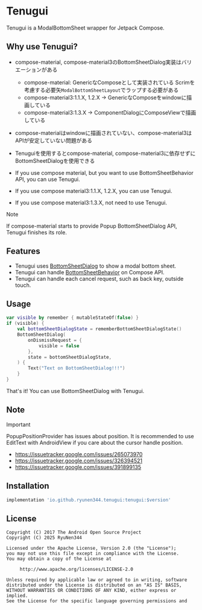 # Tenugui

Tenugui is a ModalBottomSheet wrapper for Jetpack Compose.

## Why use Tenugui?

- compose-material, compose-material3のBottomSheetDialog実装はバリエーションがある
  - compose-material: GenericなComposeとして実装されている Scrimを考慮する必要矢`ModalBottomSheetLayout`でラップする必要がある
  - compose-material3:1.1.X, 1.2.X -> GenericなComposeをwindowに描画している
  - compose-material3:1.3.X -> ComponentDialogにComposeViewで描画している

- compose-materialはwindowに描画されていない、compose-material3はAPIが安定していない問題がある
- Tenuguiを使用するとcompose-material, compose-material3に依存せずにBottomSheetDialogを使用できる


- If you use compose material, but you want to use BottomSheetBehavior API, you can use Tenugui.
- If you use compose material3:1.1.X, 1.2.X, you can use Tenugui.
- If you use compose material3:1.3.X, not need to use Tenugui.

> [!NOTE]
> If compose-material starts to provide Popup BottomSheetDialog API, Tenugui finishes its role.

## Features

- Tenugui uses [BottomSheetDialog](https://developer.android.com/reference/com/google/android/material/bottomsheet/BottomSheetDialog) to show a modal bottom sheet.
- Tenugui can handle [BottomSheetBehavior](https://developer.android.com/reference/com/google/android/material/bottomsheet/BottomSheetBehavior) on Compose API.
- Tenugui can handle each cancel request, such as back key, outside touch.

## Usage

```kotlin
var visible by remember { mutableStateOf(false) }
if (visible) {
    val bottomSheetDialogState = rememberBottomSheetDialogState()
    BottomSheetDialog(
        onDismissRequest = {
            visible = false
        },
        state = bottomSheetDialogState,
    ) {
        Text("Text on BottomSheetDialog!!!")
    }
}
```

That's it! You can use BottomSheetDialog with Tenugui.

## Note

> [!IMPORTANT]
> PopupPositionProvider has issues about position. 
> It is recommended to use EditText with AndroidView if you care about the cursor handle position.
>
> - https://issuetracker.google.com/issues/265073970
> - https://issuetracker.google.com/issues/326394521
> - https://issuetracker.google.com/issues/391899135

## Installation

```gradle
implementation 'io.github.ryunen344.tenugui:tenugui:$version'
```

## License
```text
Copyright (C) 2017 The Android Open Source Project
Copyright (C) 2025 RyuNen344

Licensed under the Apache License, Version 2.0 (the "License");
you may not use this file except in compliance with the License.
You may obtain a copy of the License at

     http://www.apache.org/licenses/LICENSE-2.0

Unless required by applicable law or agreed to in writing, software
distributed under the License is distributed on an "AS IS" BASIS,
WITHOUT WARRANTIES OR CONDITIONS OF ANY KIND, either express or implied.
See the License for the specific language governing permissions and
```
